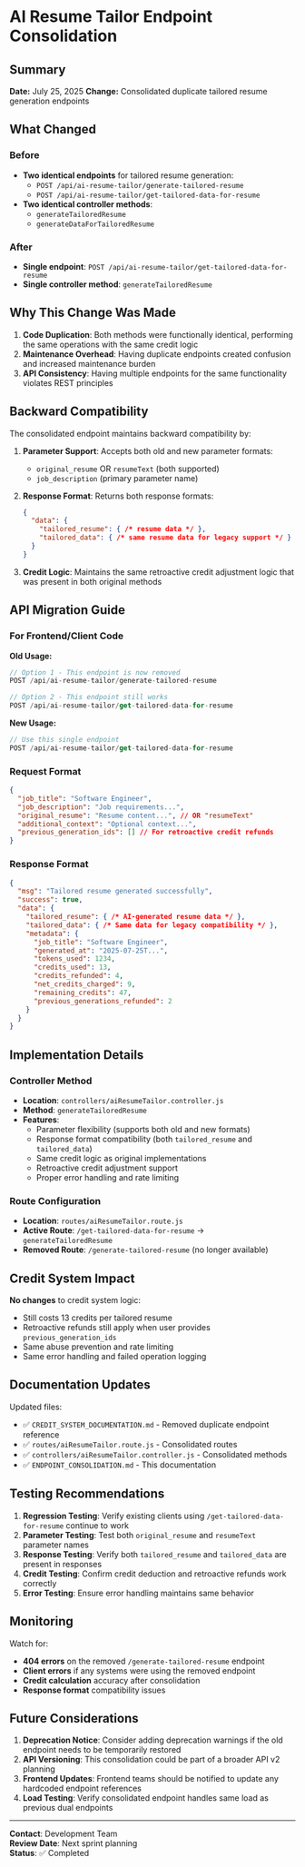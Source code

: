 # AI Resume Tailor Endpoint Consolidation

## Summary

**Date:** July 25, 2025
**Change:** Consolidated duplicate tailored resume generation endpoints

## What Changed

### Before
- **Two identical endpoints** for tailored resume generation:
  - `POST /api/ai-resume-tailor/generate-tailored-resume`
  - `POST /api/ai-resume-tailor/get-tailored-data-for-resume`
- **Two identical controller methods**:
  - `generateTailoredResume`
  - `generateDataForTailoredResume`

### After
- **Single endpoint**: `POST /api/ai-resume-tailor/get-tailored-data-for-resume`
- **Single controller method**: `generateTailoredResume`

## Why This Change Was Made

1. **Code Duplication**: Both methods were functionally identical, performing the same operations with the same credit logic
2. **Maintenance Overhead**: Having duplicate endpoints created confusion and increased maintenance burden
3. **API Consistency**: Having multiple endpoints for the same functionality violates REST principles

## Backward Compatibility

The consolidated endpoint maintains backward compatibility by:

1. **Parameter Support**: Accepts both old and new parameter formats:
   - `original_resume` OR `resumeText` (both supported)
   - `job_description` (primary parameter name)

2. **Response Format**: Returns both response formats:
   ```json
   {
     "data": {
       "tailored_resume": { /* resume data */ },
       "tailored_data": { /* same resume data for legacy support */ }
     }
   }
   ```

3. **Credit Logic**: Maintains the same retroactive credit adjustment logic that was present in both original methods

## API Migration Guide

### For Frontend/Client Code

**Old Usage:**
```javascript
// Option 1 - This endpoint is now removed
POST /api/ai-resume-tailor/generate-tailored-resume

// Option 2 - This endpoint still works
POST /api/ai-resume-tailor/get-tailored-data-for-resume
```

**New Usage:**
```javascript
// Use this single endpoint
POST /api/ai-resume-tailor/get-tailored-data-for-resume
```

### Request Format
```json
{
  "job_title": "Software Engineer",
  "job_description": "Job requirements...",
  "original_resume": "Resume content...", // OR "resumeText"
  "additional_context": "Optional context...",
  "previous_generation_ids": [] // For retroactive credit refunds
}
```

### Response Format
```json
{
  "msg": "Tailored resume generated successfully",
  "success": true,
  "data": {
    "tailored_resume": { /* AI-generated resume data */ },
    "tailored_data": { /* Same data for legacy compatibility */ },
    "metadata": {
      "job_title": "Software Engineer",
      "generated_at": "2025-07-25T...",
      "tokens_used": 1234,
      "credits_used": 13,
      "credits_refunded": 4,
      "net_credits_charged": 9,
      "remaining_credits": 47,
      "previous_generations_refunded": 2
    }
  }
}
```

## Implementation Details

### Controller Method
- **Location**: `controllers/aiResumeTailor.controller.js`
- **Method**: `generateTailoredResume`
- **Features**:
  - Parameter flexibility (supports both old and new formats)
  - Response format compatibility (both `tailored_resume` and `tailored_data`)
  - Same credit logic as original implementations
  - Retroactive credit adjustment support
  - Proper error handling and rate limiting

### Route Configuration
- **Location**: `routes/aiResumeTailor.route.js`
- **Active Route**: `/get-tailored-data-for-resume` → `generateTailoredResume`
- **Removed Route**: `/generate-tailored-resume` (no longer available)

## Credit System Impact

**No changes** to credit system logic:
- Still costs 13 credits per tailored resume
- Retroactive refunds still apply when user provides `previous_generation_ids`
- Same abuse prevention and rate limiting
- Same error handling and failed operation logging

## Documentation Updates

Updated files:
- ✅ `CREDIT_SYSTEM_DOCUMENTATION.md` - Removed duplicate endpoint reference
- ✅ `routes/aiResumeTailor.route.js` - Consolidated routes
- ✅ `controllers/aiResumeTailor.controller.js` - Consolidated methods
- ✅ `ENDPOINT_CONSOLIDATION.md` - This documentation

## Testing Recommendations

1. **Regression Testing**: Verify existing clients using `/get-tailored-data-for-resume` continue to work
2. **Parameter Testing**: Test both `original_resume` and `resumeText` parameter names
3. **Response Testing**: Verify both `tailored_resume` and `tailored_data` are present in responses
4. **Credit Testing**: Confirm credit deduction and retroactive refunds work correctly
5. **Error Testing**: Ensure error handling maintains same behavior

## Monitoring

Watch for:
- **404 errors** on the removed `/generate-tailored-resume` endpoint
- **Client errors** if any systems were using the removed endpoint
- **Credit calculation** accuracy after consolidation
- **Response format** compatibility issues

## Future Considerations

1. **Deprecation Notice**: Consider adding deprecation warnings if the old endpoint needs to be temporarily restored
2. **API Versioning**: This consolidation could be part of a broader API v2 planning
3. **Frontend Updates**: Frontend teams should be notified to update any hardcoded endpoint references
4. **Load Testing**: Verify consolidated endpoint handles same load as previous dual endpoints

---

**Contact**: Development Team  
**Review Date**: Next sprint planning  
**Status**: ✅ Completed
